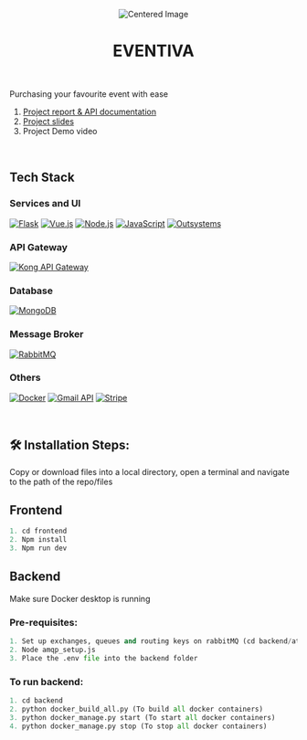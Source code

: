 <p align="center">
  <img src="https://i.imgur.com/o5KFNIh.png" alt="Centered Image"/>
</p>
<h1 align="center" id="title">EVENTIVA</h1>
<br/>
<p id="description">Purchasing your favourite event with ease</p>
<ol>
  <li><a href="https://docs.google.com/document/d/1guzZgE9IGnuUP1E8EiU6zEAK6GQ3gVN0mYiIknzofn0/edit?usp=sharing">Project report & API documentation</a></li>
  <li><a href="https://www.canva.com/design/DAGgvwbA2D0/PEQJZt8Uccf0Y7b3NDOrGQ/edit">Project slides</a></li>
  <li>Project Demo video </li>
</ol>
<br/>

## Tech Stack

<!-- Services and UI -->
<h3>Services and UI</h3>
<p>
  <a href="https://flask.palletsprojects.com/"><img src="https://img.shields.io/badge/Flask-000000?style=for-the-badge&logo=flask&logoColor=white" alt="Flask"/></a>
  <a href="https://vuejs.org/"><img src="https://img.shields.io/badge/Vue.js-35495E?style=for-the-badge&logo=vue.js&logoColor=4FC08D" alt="Vue.js"/></a>
  <a href="https://nodejs.org/en/docs"><img src="https://img.shields.io/badge/Node.js-339933?style=for-the-badge&logo=nodedotjs&logoColor=white" alt="Node.js"/></a>
  <a href="https://developer.mozilla.org/en-US/docs/Web/JavaScript"><img src="https://img.shields.io/badge/JavaScript-F7DF1E?style=for-the-badge&logo=javascript&logoColor=black" alt="JavaScript"/></a>
  <a href="https://www.outsystems.com/"><img src="https://img.shields.io/badge/Outsystems-E10A1D?style=for-the-badge&logo=outsystems&logoColor=white" alt="Outsystems"/></a>
</p>

<!-- API Gateway -->
<h3>API Gateway</h3>
<p>
  <a href="https://docs.konghq.com/"><img src="https://img.shields.io/badge/Kong-002659?style=for-the-badge&logo=kong&logoColor=white" alt="Kong API Gateway"/></a>
</p>

<!-- Database -->
<h3>Database</h3>
<p>
  <a href="https://www.mongodb.com/docs/"><img src="https://img.shields.io/badge/MongoDB-47A248?style=for-the-badge&logo=mongodb&logoColor=white" alt="MongoDB"/></a>
</p>

<!-- Message Broker -->
<h3>Message Broker</h3>
<p>
  <a href="https://www.rabbitmq.com/documentation.html"><img src="https://img.shields.io/badge/RabbitMQ-FF6600?style=for-the-badge&logo=rabbitmq&logoColor=white" alt="RabbitMQ"/></a>
</p>

<!-- Others -->
<h3>Others</h3>
<p>
  <a href="https://www.docker.com/"><img src="https://img.shields.io/badge/Docker-2496ED?style=for-the-badge&logo=docker&logoColor=white" alt="Docker"/></a>
  <a href="https://developers.google.com/gmail/api"><img src="https://img.shields.io/badge/Gmail%20API-D14836?style=for-the-badge&logo=gmail&logoColor=white" alt="Gmail API"/></a>
  <a href="https://stripe.com/docs"><img src="https://img.shields.io/badge/Stripe-008CDD?style=for-the-badge&logo=stripe&logoColor=white" alt="Stripe"/></a>
</p>



<br/>

<h2>🛠️ Installation Steps:</h2>

<p>Copy or download files into a local directory, open a terminal and navigate to the path of the repo/files</p>

## Frontend

``` Javascript
1. cd frontend
2. Npm install
3. Npm run dev
```
## Backend
Make sure Docker desktop is running

### Pre-requisites:
``` Python
1. Set up exchanges, queues and routing keys on rabbitMQ (cd backend/atomic_service/notification_service)
2. Node amqp_setup.js
3. Place the .env file into the backend folder 
```

### To run backend:
``` Python
1. cd backend
2. python docker_build_all.py (To build all docker containers)
3. python docker_manage.py start (To start all docker containers)
4. python docker_manage.py stop (To stop all docker containers)
```

